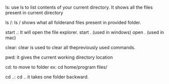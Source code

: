 ls:
use ls to list contents of your current directory. It shows all the files present in current directory

ls <folder-name>/:
ls <folder-name>/  shows what all folderand files present in provided folder.

start .:
It will open the file explorer.
start . (used in windows)
open . (used in mac)

clear:
clear is used to clear all thepreviously used commands.

pwd:
it gives the current working directory location

cd:
to move to folder 
ex: 
cd home/program files/

cd ..:
cd .. it takes one folder backward.